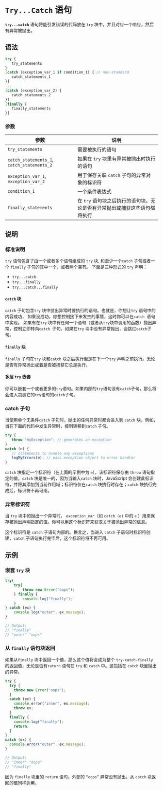 # `Try...Catch` 语句

**`try...catch`** 语句将能引发错误的代码放在 `try` 块中，并且对应一个响应，然后有异常被抛出。

## 语法

```javascript
try {
   try_statements
}
[catch (exception_var_1 if condition_1) { // non-standard
   catch_statements_1
}]
...
[catch (exception_var_2) {
   catch_statements_2
}]
[finally {
   finally_statements
}]
```

### 参数

| 参数                                       | 说明                                                         |
| ------------------------------------------ | ------------------------------------------------------------ |
| `try_statements`                           | 需要被执行的语句                                             |
| `catch_statements_1`, `catch_statements_2` | 如果在 `try` 块里有异常被抛出时执行的语句                    |
| `exception_var_1`, `exception_var_2`       | 用于保存关联 `catch` 子句的异常对象的标识符                  |
| `condition_1`                              | 一个条件表达式                                               |
| `finally_statements`                       | 在 `try` 语句块之后执行的语句块。无论是否有异常抛出或捕获这些语句都将执行 |

## 说明

### 标准说明

`try` 语句包含了由一个或者多个语句组成的 `try` 块, 和至少一个`catch` 子句或者一个 `finally` 子句的其中一个，或者两个兼有。 下面是三种形式的 `try` 声明：

- `try...catch`
- `try...finally`
- `try...catch...finally`

####  `catch` 块

`catch` 子句包含`try` 块中抛出异常时要执行的语句。也就是，你想让`try` 语句中的内容成功， 如果没成功，你想控制接下来发生的事情，这时你可以在`catch `语句中实现。 如果有在`try` 块中有任何一个语句（或者从`try`块中调用的函数）抛出异常，控制立即转向`catch `子句。如果在`try` 块中没有异常抛出，会跳过`catch`子句。

#### `finally` 块

`finally` 子句在`try` 块和`catch` 块之后执行但是在下一个`try` 声明之前执行。无论是否有异常抛出或着是否被捕获它总是执行。

#### 多层 `try` 嵌套

你可以嵌套一个或者更多的`try`语句。如果内部的`try`语句没有`catch`子句，那么将会进入包裹它的`try`语句的`catch`子句。

### catch 子句

当使用单个无条件`catch` 子句时，抛出的任何异常时都会进入到 `catch` 块。例如，当在下面的代码中发生异常时，控制转移到`catch` 子句。

```javascript
try {
   throw "myException"; // generates an exception
}
catch (e) {
   // statements to handle any exceptions
   logMyErrors(e); // pass exception object to error handler
}
```

`catch` 块指定一个标识符（在上面的示例中为 `e`），该标识符保存由 `throw` 语句指定的值。`catch` 块是唯一的，因为当输入`catch` 块时，JavaScript 会创建此标识符，并将其添加到当前作用域；标识符仅在`catch` 块执行时存在；`catch` 块执行完成后，标识符不再可用。

### 异常标识符

当 `try` 块中的抛出一个异常时， *`exception_var`*（如 `catch (e)` 中的 `e` ）用来保存被抛出声明指定的值。你可以用这个标识符来获取关于被抛出异常的信息。

这个标识符是 `catch` 子语句内部的。换言之，当进入 `catch` 子语句时标识符创建，`catch` 子语句执行完毕后，这个标识符将不再可用。

## 示例

### 嵌套 `try` 块

```javascript
try{
    try{
        throw new Error("oops");
    } finally {
        console.log("finally");
    }
} catch (ex) {
    console.log("outer", ex.message);
}

// Output:
// "finally"
// "outer" "oops"
```



### 从 `finally` 语句块返回

如果从`finally` 块中返回一个值，那么这个值将会成为整个 `try-catch-finally` 的返回值，无论是否有`return` 语句在 `try` 和 `catch` 中。这包括在 `catch` 块里抛出的异常。

```javascript
try {
  try {
    throw new Error("oops");
  }
  catch (ex) {
    console.error("inner", ex.message);
    throw ex;
  }
  finally {
    console.log("finally");
    return;
  }
}
catch (ex) {
  console.error("outer", ex.message);
}

// Output:
// "inner" "oops"
// "finally"
```

因为 `finally` 块里的 `return` 语句，外部的 `“oops”` 异常没有抛出。从 `catch` 块返回的值同样适用。